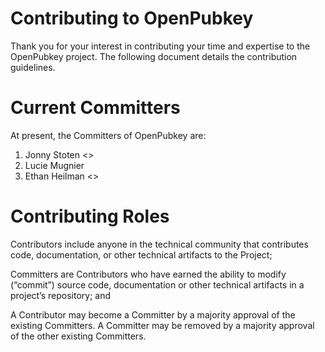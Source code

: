 # Contributing to OpenPubkey
Thank you for your interest in contributing your time and expertise to the OpenPubkey project. The following document details the contribution guidelines.

# Current Committers
At present, the Committers of OpenPubkey are:
1. Jonny Stoten <>
2. Lucie Mugnier <lgmugnier> 
3. Ethan Heilman <>


# Contributing Roles
Contributors include anyone in the technical community that contributes code, documentation, or other technical artifacts to the Project;

Committers are Contributors who have earned the ability to modify (“commit”) source code, documentation or other technical artifacts in a project’s repository; and

A Contributor may become a Committer by a majority approval of the existing Committers. A Committer may be removed by a majority approval of the other existing Committers.

